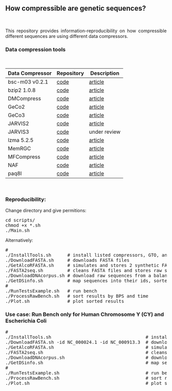 
## <b>How compressible are genetic sequences?</b> ##

<br>

<p align="justify">This repository provides information-reproducibility on how compressible different sequences are using different data compressors.</p>

### Data compression tools ###

<br>
<div align="center">

| Data Compressor | Repository | Description  |
|-----------------|------------|--------------|
| bsc-m03 v0.2.1  |<a href="https://github.com/IlyaGrebnov/bsc-m03">code</a>  | <a href="https://github.com/IlyaGrebnov/bsc-m03">article</a>|
| bzip2 1.0.8     |<a href="https://sourceware.org/bzip2/">code</a>  | <a href="https://sourceware.org/bzip2/">article</a>|
| DMCompress      |<a href="https://rongjiewang.github.io/DMcompress/">code</a>  | <a href="https://doi.org/10.1109/BIBM.2016.7822621">article</a>|
| GeCo2           |<a href="https://github.com/cobilab/geco2">code</a>  | <a href="https://link.springer.com/chapter/10.1007/978-3-030-23873-5_17">article</a>|
| GeCo3           |<a href="https://github.com/cobilab/geco3">code</a>  | <a href="https://doi.org/10.1093/gigascience/giaa119">article</a>|
| JARVIS2         |<a href="https://github.com/cobilab/jarvis2">code</a>  | <a href="https://ieeexplore.ieee.org/document/10125337/">article</a> |
| JARVIS3         |<a href="https://github.com/cobilab/jarvis3">code</a>  | under review |
| lzma 5.2.5      |<a href="https://tukaani.org/xz/">code</a>  | <a href="https://tukaani.org/xz/">article</a>|
| MemRGC      |<a href="https://github.com/yuansliu/memRGC">code</a>  | <a href="https://doi.org/10.1093/bioinformatics/btaa572">article</a>|
| MFCompress      |<a href="http://sweet.ua.pt/ap/software/mfcompress/MFCompress-linux64-1.01.tgz">code</a>  | <a href="https://doi.org/10.1093/bioinformatics/btt594">article</a>|
| NAF             |<a href="https://github.com/KirillKryukov/naf">code</a>  | <a href="https://doi.org/10.1093/bioinformatics/btz144">article</a>|
| paq8l           |<a href="http://mattmahoney.net/dc/paq8l.zip">code</a>  | <a href="http://mattmahoney.net/dc/#paq">article</a>|

<!-- | AGC      |<a href="https://github.com/refresh-bio/agc">code</a>  | <a href="https://doi.org/10.1101/2022.04.07.487441">article</a>| -->
<!-- | CMIX      |<a href="https://github.com/byronknoll/cmix">code</a>  | <a href="http://www.byronknoll.com/cmix.html ">article</a>| -->
<!-- | MBGC      |<a href="https://github.com/kowallus/mbgc">code</a>  | <a href="https://doi.org/10.1093/gigascience/giab099">article</a>| -->

</div>
<br>

### Reproducibility: ###

Change directory and give permitions:
<pre>
cd scripts/
chmod +x *.sh
./Main.sh
</pre>

Alternatively:
<pre>
#
./InstallTools.sh      # install listed compressors, GTO, and AlcoR
./DownloadFASTA.sh     # downloads FASTA files
./GetAlcoRFASTA.sh     # simulates and stores 2 synthetic FASTA sequences
./FASTA2seq.sh         # cleans FASTA files and stores raw sequence files
./DownloadDNAcorpus.sh # download raw sequences from a balanced sequence corpus
./GetDSinfo.sh         # map sequences into their ids, sorted by size; view sequences info
#
./RunTestsExample.sh   # run bench
./ProcessRawBench.sh   # sort results by BPS and time
./Plot.sh              # plot sorted results
</pre>

### Use case: Run Bench only for Human Chromosome Y (CY) and Escherichia Coli ###

<pre>
#
./InstallTools.sh                                   # install listed compressors, GTO, and AlcoR
./DownloadFASTA.sh -id NC_000024.1 -id NC_000913.3  # downloads CY and Escherichia Coli FASTA files
./GetAlcoRFASTA.sh                                  # simulates and stores 2 synthetic FASTA sequences
./FASTA2seq.sh                                      # cleans FASTA files and stores raw sequence files
./DownloadDNAcorpus.sh                              # download raw sequences from a balanced sequence corpus
./GetDSinfo.sh                                      # map sequences into their ids, sorted by size; view sequences info
#
./RunTestsExample.sh                                # run bench
./ProcessRawBench.sh                                # sort results by BPS and time
./Plot.sh                                           # plot sorted results
</pre>